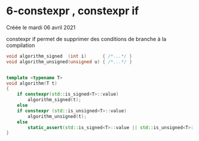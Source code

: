 
#  6-constexpr , constexpr if
Créée le mardi 06 avril 2021

constexpr if permet de supprimer des conditions de branche à la compilation

```cpp
void algorithm_signed  (int i)      { /*...*/ } 
void algorithm_unsigned(unsigned u) { /*...*/ } 


template <typename T>
void algorithm(T t)
{
    if constexpr(std::is_signed<T>::value)
        algorithm_signed(t);
    else
    if constexpr (std::is_unsigned<T>::value)
        algorithm_unsigned(t);
    else
        static_assert(std::is_signed<T>::value || std::is_unsigned<T>::value, "Must be signed or unsigned!");
}
```
